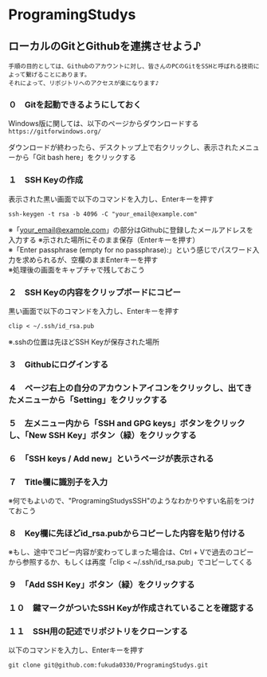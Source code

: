 # ProgramingStudys
## ローカルのGitとGithubを連携させよう♪

```
手順の目的としては、Githubのアカウントに対し、皆さんのPCのGitをSSHと呼ばれる技術によって繋げることにあります。
それによって、リポジトリへのアクセスが楽になります♪
```

### ０　Gitを起動できるようにしておく

Windows版に関しては、以下のページからダウンロードする<br>
```https://gitforwindows.org/```

ダウンロードが終わったら、デスクトップ上で右クリックし、表示されたメニューから「Git bash here」をクリックする

### １　SSH Keyの作成

表示された黒い画面で以下のコマンドを入力し、Enterキーを押す<br>

```ssh-keygen -t rsa -b 4096 -C "your_email@example.com"```

※「your_email@example.com」の部分はGithubに登録したメールアドレスを入力する
※示された場所にそのまま保存（Enterキーを押す）<br>
※「Enter passphrase (empty for no passphrase):」という感じでパスワード入力を求められるが、空欄のままEnterキーを押す<br>
※処理後の画面をキャプチャで残しておこう<br>


### ２　SSH Keyの内容をクリップボードにコピー

黒い画面で以下のコマンドを入力し、Enterキーを押す<br>

```clip < ~/.ssh/id_rsa.pub```

※.sshの位置は先ほどSSH Keyが保存された場所<br>


### ３　Githubにログインする

### ４　ページ右上の自分のアカウントアイコンをクリックし、出てきたメニューから「Setting」をクリックする

### ５　左メニュー内から「SSH and GPG keys」ボタンをクリックし、「New SSH Key」ボタン（緑）をクリックする

### ６　「SSH keys / Add new」というページが表示される

### ７　Title欄に識別子を入力

※何でもよいので、"ProgramingStudysSSH"のようなわかりやすい名前をつけておこう<br>


### ８　Key欄に先ほどid_rsa.pubからコピーした内容を貼り付ける

※もし、途中でコピー内容が変わってしまった場合は、Ctrl + Vで過去のコピーから参照するか、もしくは再度「clip < ~/.ssh/id_rsa.pub」でコピーしてくる<br>


### ９　「Add SSH Key」ボタン（緑）をクリックする

### １０　鍵マークがついたSSH Keyが作成されていることを確認する

### １１　SSH用の記述でリポジトリをクローンする

以下のコマンドを入力し、Enterキーを押す<br>

```git clone git@github.com:fukuda0330/ProgramingStudys.git```<br>
